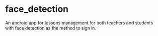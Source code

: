 # face_detection
An android app for lessons management for both teachers and students with face detection as the method to sign in.
